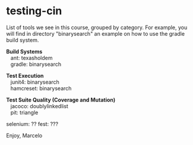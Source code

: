 # testing-cin

List of tools we see in this course, grouped by category.  For
example, you will find in directory "binarysearch" an example on how
to use the gradle build system.<br>

<p><b>Build Systems</b><br>
&nbsp;&nbsp;&nbsp;ant: texasholdem<br>
&nbsp;&nbsp;&nbsp;gradle: binarysearch<br>
</p>

<p><b>Test Execution</b><br>
&nbsp;&nbsp;&nbsp;junit4: binarysearch<br>
&nbsp;&nbsp;&nbsp;hamcreset: binarysearch<br>
</p>

<p><b>Test Suite Quality (Coverage and Mutation)</b><br>
&nbsp;&nbsp;&nbsp;jacoco: doublylinkedlist<br>
&nbsp;&nbsp;&nbsp;pit: triangle<br>
</p>

selenium: ??
fest: ???

Enjoy,
Marcelo


